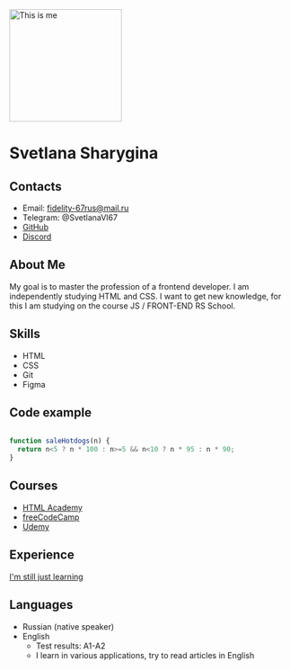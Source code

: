 <img src="https://avatars.githubusercontent.com/u/105418933?s=400&u=0df7611fdaa2cc09c7ff857acdbc0bbddb83132a&v=4" alt="This is me" width="200"/>

# Svetlana Sharygina
## Contacts
* Email: fidelity-67rus@mail.ru
* Telegram: @SvetlanaVl67
* [GitHub](https://github.com/SvetlanaVl)
* [Discord](https://discordapp.com/users/974226730535497739/)
## About Me
My goal is to master the profession of a frontend developer. I am independently studying HTML and CSS. I want to get new knowledge, for this I am studying on the course JS / FRONT-END RS School.
## Skills
* HTML
* CSS
* Git
* Figma
## Code example
```javascript

function saleHotdogs(n) {
  return n<5 ? n * 100 : n>=5 && n<10 ? n * 95 : n * 90;
}
```
## Courses
* [HTML Academy](https://htmlacademy.ru/study)
* [freeCodeCamp](https://www.freecodecamp.org/learn/2022/responsive-web-design/)
* [Udemy](https://www.udemy.com/share/101ulQ3@m3JPFzc5MzRGjjmp5I30pdQpGBJGHj86C2lLBFA0JcsZ8mwOWXisPoMenvvhC5CUhA==/)
## Experience
[I'm still just learning](https://github.com/SvetlanaVl/rsschool-cv)
## Languages
* Russian (native speaker)
* English
  * Test results: A1-A2
  * I learn in various applications, try to read articles in English